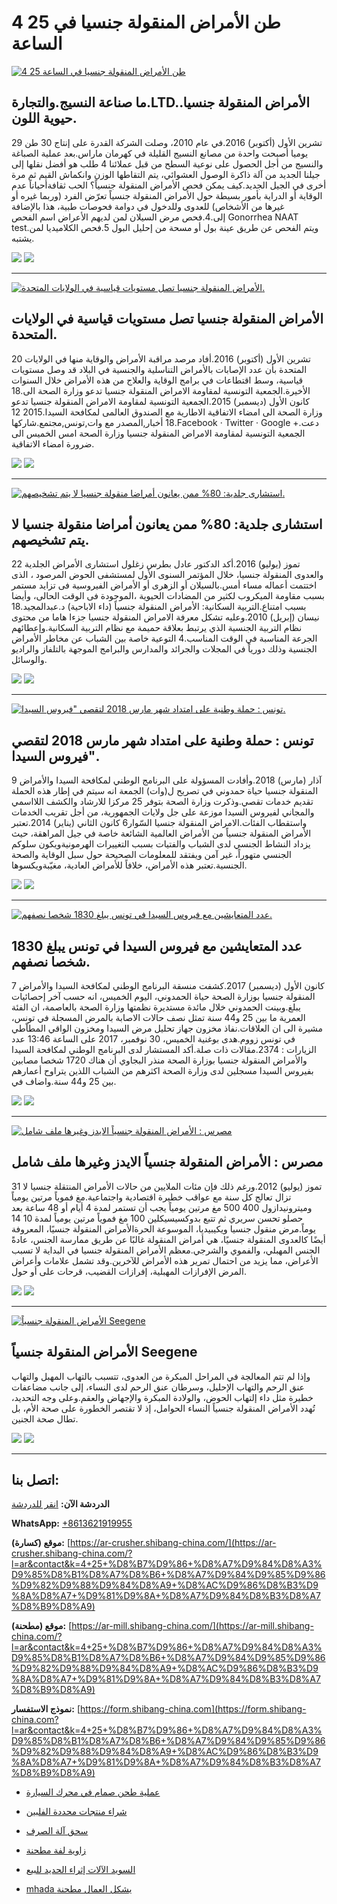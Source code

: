 # 4 25 طن الأمراض المنقولة جنسيا في الساعة

<a href="https://swt.shibang-china.com/?l=ar&img&k=4+25+%D8%B7%D9%86+%D8%A7%D9%84%D8%A3%D9%85%D8%B1%D8%A7%D8%B6+%D8%A7%D9%84%D9%85%D9%86%D9%82%D9%88%D9%84%D8%A9+%D8%AC%D9%86%D8%B3%D9%8A%D8%A7+%D9%81%D9%8A+%D8%A7%D9%84%D8%B3%D8%A7%D8%B9%D8%A9" target="_blank">![4 25 طن الأمراض المنقولة جنسيا في الساعة](http://static.shibang-china.com/all-800x300/1377.jpg)</a>

## ما صناعة النسيج.والتجارة.LTD.الأمراض المنقولة جنسيا. حيوية اللون.
29 تشرين الأول (أكتوبر) 2016.في عام 2010، وصلت الشركة القدرة على إنتاج 30 طن يوميا أصبحت واحدة من مصانع النسيج القليلة في كهرمان ماراس.بعد عملية الصباغة والنسيج من أجل الحصول على نوعية السطح من قبل عملائنا 4 طلب هو أفضل نقلها إلى جيلنا الجديد من آلة ذاكرة الوصول العشوائي، يتم التقاطها الوزن وانكماش القيم ثم مرة أخرى في الجيل الجديد.كيف يمكن فحص الأمراض المنقولة جنسياً؟ الحب ثقافةأحياناً عدم الوقاية أو الدراية بأمور بسيطة حول الأمراض المنقولة جنسياً تعرّض الفرد (وربما غيره أو غيرها من الأشخاص) للعدوى وللدخول في دوامة فحوصات طبية، هذا بالإضافة إلى.4.فحص مرض السيلان لمن لديهم الأعراض اسم الفحص Gonorrhea NAAT test.ويتم الفحص عن طريق عينة بول أو مسحة من إحليل البول 5.فحص الكلاميديا لمن يشتبه.


<a href="https://whatsapp.shibangsoft.com/WhatsApp.php" target="_blank" title="WhatsApp">![](http://static.shibang-china.com/icon/whatsapp.png)</a> <a href="https://swt.shibang-china.com/?l=ar&icon&k=4+25+%D8%B7%D9%86+%D8%A7%D9%84%D8%A3%D9%85%D8%B1%D8%A7%D8%B6+%D8%A7%D9%84%D9%85%D9%86%D9%82%D9%88%D9%84%D8%A9+%D8%AC%D9%86%D8%B3%D9%8A%D8%A7+%D9%81%D9%8A+%D8%A7%D9%84%D8%B3%D8%A7%D8%B9%D8%A9" target="_blank">![](http://static.shibang-china.com/icon/chat-ar.png)</a>

---

<a href="https://swt.shibang-china.com/?l=ar&img&k=4+25+%D8%B7%D9%86+%D8%A7%D9%84%D8%A3%D9%85%D8%B1%D8%A7%D8%B6+%D8%A7%D9%84%D9%85%D9%86%D9%82%D9%88%D9%84%D8%A9+%D8%AC%D9%86%D8%B3%D9%8A%D8%A7+%D9%81%D9%8A+%D8%A7%D9%84%D8%B3%D8%A7%D8%B9%D8%A9" target="_blank">![الأمراض المنقولة جنسيا تصل مستويات قياسية في الولايات المتحدة.](http://static.shibang-china.com/all-800x300/1271.jpg)</a>

## الأمراض المنقولة جنسيا تصل مستويات قياسية في الولايات المتحدة.
20 تشرين الأول (أكتوبر) 2016.أفاد مرصد مراقبة الأمراض والوقاية منها في الولايات المتحدة بأن عدد الإصابات بالأمراض التناسلية والجنسية في البلاد قد وصل مستويات قياسية، وسط اقتطاعات في برامج الوقاية والعلاج من هذه الأمراض خلال السنوات الأخيرة.الجمعية التونسية لمقاومة الامراض المنقولة جنسيا تدعو وزارة الصحة الى.18 كانون الأول (ديسمبر) 2015.الجمعية التونسية لمقاومة الامراض المنقولة جنسيا تدعو وزارة الصحة الى امضاء الاتفاقية الاطارية مع الصندوق العالمى لمكافحة السيدا.2015 12 18 أخبار,المصدر مع وات,تونس,مجتمع.شاركها.Facebook &middot; Twitter &middot; Google +.دعت الجمعية التونسية لمقاومة الامراض المنقولة جنسيا وزارة الصحة امس الخميس الى ضرورة امضاء الاتفاقية.


<a href="https://whatsapp.shibangsoft.com/WhatsApp.php" target="_blank" title="WhatsApp">![](http://static.shibang-china.com/icon/whatsapp.png)</a> <a href="https://swt.shibang-china.com/?l=ar&icon&k=4+25+%D8%B7%D9%86+%D8%A7%D9%84%D8%A3%D9%85%D8%B1%D8%A7%D8%B6+%D8%A7%D9%84%D9%85%D9%86%D9%82%D9%88%D9%84%D8%A9+%D8%AC%D9%86%D8%B3%D9%8A%D8%A7+%D9%81%D9%8A+%D8%A7%D9%84%D8%B3%D8%A7%D8%B9%D8%A9" target="_blank">![](http://static.shibang-china.com/icon/chat-ar.png)</a>

---

<a href="https://swt.shibang-china.com/?l=ar&img&k=4+25+%D8%B7%D9%86+%D8%A7%D9%84%D8%A3%D9%85%D8%B1%D8%A7%D8%B6+%D8%A7%D9%84%D9%85%D9%86%D9%82%D9%88%D9%84%D8%A9+%D8%AC%D9%86%D8%B3%D9%8A%D8%A7+%D9%81%D9%8A+%D8%A7%D9%84%D8%B3%D8%A7%D8%B9%D8%A9" target="_blank">![استشارى جلدية: 80% ممن يعانون أمراضا منقولة جنسيا لا يتم تشخيصهم.](http://static.shibang-china.com/all-800x300/467.jpg)</a>

## استشارى جلدية: 80% ممن يعانون أمراضا منقولة جنسيا لا يتم تشخيصهم.
22 تموز (يوليو) 2016.أكد الدكتور عادل بطرس زغلول استشارى الأمراض الجلدية والعدوى المنقولة جنسيا، خلال المؤتمر السنوى الأول لمستشفى الحوض المرصود ، الذى اختتمت أعماله مساء أمس.بالسيلان أو الزهرى أو الأمراض الفيروسية فى تزايد مستمر بسبب مقاومة الميكروب لكثير من المضادات الحيوية ،الموجودة فى الوقت الحالى، وأيضا بسبب امتناع.التربية السكانية: الأمراض المنقولة جنسياً (داء الاباحية) د.عبدالمجيد.18 نيسان (إبريل) 2010.وعليه تشكل معرفة الامراض المنقولة جنسيا جزءا هاما من محتوى نظام التربية الجنسية الذي يرتبط بعلاقة حميمة مع نظام التربية السكانية.وإعطائهم الجرعة المناسبة في الوقت المناسب.4 التوعية خاصة بين الشباب عن مخاطر الأمراض الجنسية وذلك دورياً في المجلات والجرائد والمدارس والبرامج الموجهة بالتلفاز والراديو والوسائل.


<a href="https://whatsapp.shibangsoft.com/WhatsApp.php" target="_blank" title="WhatsApp">![](http://static.shibang-china.com/icon/whatsapp.png)</a> <a href="https://swt.shibang-china.com/?l=ar&icon&k=4+25+%D8%B7%D9%86+%D8%A7%D9%84%D8%A3%D9%85%D8%B1%D8%A7%D8%B6+%D8%A7%D9%84%D9%85%D9%86%D9%82%D9%88%D9%84%D8%A9+%D8%AC%D9%86%D8%B3%D9%8A%D8%A7+%D9%81%D9%8A+%D8%A7%D9%84%D8%B3%D8%A7%D8%B9%D8%A9" target="_blank">![](http://static.shibang-china.com/icon/chat-ar.png)</a>

---

<a href="https://swt.shibang-china.com/?l=ar&img&k=4+25+%D8%B7%D9%86+%D8%A7%D9%84%D8%A3%D9%85%D8%B1%D8%A7%D8%B6+%D8%A7%D9%84%D9%85%D9%86%D9%82%D9%88%D9%84%D8%A9+%D8%AC%D9%86%D8%B3%D9%8A%D8%A7+%D9%81%D9%8A+%D8%A7%D9%84%D8%B3%D8%A7%D8%B9%D8%A9" target="_blank">![تونس : حملة وطنية على امتداد شهر مارس 2018 لتقصي &quot;فيروس السيدا.](http://static.shibang-china.com/all-800x300/630.jpg)</a>

## تونس : حملة وطنية على امتداد شهر مارس 2018 لتقصي &quot;فيروس السيدا.
9 آذار (مارس) 2018.وأفادت المسؤولة على البرنامج الوطني لمكافحة السيدا والأمراض المنقولة جنسيا حياة حمدوني في تصريح ل(وات) الجمعة انه سيتم في إطار هذه الحملة تقديم خدمات تقصي.وذكرت وزارة الصحة بتوفر 25 مركزا للارشاد والكشف اللااسمي والمجاني لفيروس السيدا موزعة على جل ولايات الجمهورية، من أجل تقريب الخدمات واستقطاب الفئات.الامراض المنقولة جنسيا السّوار6 كانون الثاني (يناير) 2014.تعتبر الأمراض المنقولة جنسياً من الأمراض العالمية الشائعة خاصة في جيل المراهقة، حيث يزداد النشاط الجنسي لدى الشباب والفتيات بسبب التغييرات الهرمونيةويكون سلوكم الجنسي متهوراً، غير آمن ويفتقد للمعلومات الصحيحة حول سبل الوقاية والصحة الجنسية.تعتبر هذه الأمراض، خلافاً للأمراض العادية، مغيّبةويكسوها.


<a href="https://whatsapp.shibangsoft.com/WhatsApp.php" target="_blank" title="WhatsApp">![](http://static.shibang-china.com/icon/whatsapp.png)</a> <a href="https://swt.shibang-china.com/?l=ar&icon&k=4+25+%D8%B7%D9%86+%D8%A7%D9%84%D8%A3%D9%85%D8%B1%D8%A7%D8%B6+%D8%A7%D9%84%D9%85%D9%86%D9%82%D9%88%D9%84%D8%A9+%D8%AC%D9%86%D8%B3%D9%8A%D8%A7+%D9%81%D9%8A+%D8%A7%D9%84%D8%B3%D8%A7%D8%B9%D8%A9" target="_blank">![](http://static.shibang-china.com/icon/chat-ar.png)</a>

---

<a href="https://swt.shibang-china.com/?l=ar&img&k=4+25+%D8%B7%D9%86+%D8%A7%D9%84%D8%A3%D9%85%D8%B1%D8%A7%D8%B6+%D8%A7%D9%84%D9%85%D9%86%D9%82%D9%88%D9%84%D8%A9+%D8%AC%D9%86%D8%B3%D9%8A%D8%A7+%D9%81%D9%8A+%D8%A7%D9%84%D8%B3%D8%A7%D8%B9%D8%A9" target="_blank">![عدد المتعايشين مع فيروس السيدا في تونس يبلغ 1830 شخصا نصفهم.](http://static.shibang-china.com/all-800x300/1473.jpg)</a>

## عدد المتعايشين مع فيروس السيدا في تونس يبلغ 1830 شخصا نصفهم.
7 كانون الأول (ديسمبر) 2017.كشفت منسقة البرنامج الوطني لمكافحة السيدا والأمراض المنقولة جنسيا بوزارة الصحة حياة الحمدوني، اليوم الخميس، انه حسب آخر إحصائيات يبلغ.وبينت الحمدوني خلال مائدة مستديرة نظمتها وزارة الصحة بالعاصمة، ان الفئة العمرية ما بين 25 و44 سنة تمثل نصف حالات الاصابة بالمرض المسجلة في تونس، مشيرة الى ان العلاقات.نفاذ مخزون جهاز تحليل مرض السيدا ومخزون الواقي المطاّطي في تونس زووم.هدى بوغنية الخميس، 30 نوفمبر، 2017 على الساعة 13:46 عدد الزيارات : 2374.مقالات ذات صلة.أكد المستشار لدى البرنامج الوطني لمكافحة السيدا والأمراض المنقولة جنسيا بوزارة الصحة منذر البجاوي أن هناك 1720 شخصا مصابين بفيروس السيدا مسجلين لدى وزارة الصحة اكثرهم من الشباب اللذين يتراوح أعمارهم بين 25 و44 سنة.واضاف في.


<a href="https://whatsapp.shibangsoft.com/WhatsApp.php" target="_blank" title="WhatsApp">![](http://static.shibang-china.com/icon/whatsapp.png)</a> <a href="https://swt.shibang-china.com/?l=ar&icon&k=4+25+%D8%B7%D9%86+%D8%A7%D9%84%D8%A3%D9%85%D8%B1%D8%A7%D8%B6+%D8%A7%D9%84%D9%85%D9%86%D9%82%D9%88%D9%84%D8%A9+%D8%AC%D9%86%D8%B3%D9%8A%D8%A7+%D9%81%D9%8A+%D8%A7%D9%84%D8%B3%D8%A7%D8%B9%D8%A9" target="_blank">![](http://static.shibang-china.com/icon/chat-ar.png)</a>

---

<a href="https://swt.shibang-china.com/?l=ar&img&k=4+25+%D8%B7%D9%86+%D8%A7%D9%84%D8%A3%D9%85%D8%B1%D8%A7%D8%B6+%D8%A7%D9%84%D9%85%D9%86%D9%82%D9%88%D9%84%D8%A9+%D8%AC%D9%86%D8%B3%D9%8A%D8%A7+%D9%81%D9%8A+%D8%A7%D9%84%D8%B3%D8%A7%D8%B9%D8%A9" target="_blank">![مصرس : الأمراض المنقولة جنسياً الايدز وغيرها ملف شامل](http://static.shibang-china.com/all-800x300/1098.jpg)</a>

## مصرس : الأمراض المنقولة جنسياً الايدز وغيرها ملف شامل
31 تموز (يوليو) 2012.ورغم ذلك فإن مئات الملايين من حالات الأمراض المنتقلة جنسيا لا تزال تعالج كل سنة مع عواقب خطيرة اقتصادية واجتماعية.مغ فموياً مرتين يومياً وميترونيدازول 400 500 مغ مرتين يومياً يجب أن تستمر لمدة 4 أيام أو 48 ساعة بعد حصلو تحسن سريري ثم تتبع بدوكسيسيكلين 100 مغ فموياً مرتين يومياً لمدة 10 14 يوماً.مرض منقول جنسيا ويكيبيديا، الموسوعة الحرةالأمراض المنقولة جنسيًا، المعروفة أيضًا كالعدوى المنقولة جنسيًا، هي أمراض المنقولة غالبًا عن طريق ممارسة الجنس، عادةً الجنس المهبلي، والفموي والشرجي.معظم الأمراض المنقولة جنسيا في البداية لا تسبب الأعراض، مما يزيد من احتمال تمرير هذه الأمراض للآخرين.وقد تشمل علامات وأعراض المرض الإفرازات المهبلية، إفرازات القضيب، قرحات على أو حول.


<a href="https://whatsapp.shibangsoft.com/WhatsApp.php" target="_blank" title="WhatsApp">![](http://static.shibang-china.com/icon/whatsapp.png)</a> <a href="https://swt.shibang-china.com/?l=ar&icon&k=4+25+%D8%B7%D9%86+%D8%A7%D9%84%D8%A3%D9%85%D8%B1%D8%A7%D8%B6+%D8%A7%D9%84%D9%85%D9%86%D9%82%D9%88%D9%84%D8%A9+%D8%AC%D9%86%D8%B3%D9%8A%D8%A7+%D9%81%D9%8A+%D8%A7%D9%84%D8%B3%D8%A7%D8%B9%D8%A9" target="_blank">![](http://static.shibang-china.com/icon/chat-ar.png)</a>

---

<a href="https://swt.shibang-china.com/?l=ar&img&k=4+25+%D8%B7%D9%86+%D8%A7%D9%84%D8%A3%D9%85%D8%B1%D8%A7%D8%B6+%D8%A7%D9%84%D9%85%D9%86%D9%82%D9%88%D9%84%D8%A9+%D8%AC%D9%86%D8%B3%D9%8A%D8%A7+%D9%81%D9%8A+%D8%A7%D9%84%D8%B3%D8%A7%D8%B9%D8%A9" target="_blank">![الأمراض المنقولة جنسياً Seegene](http://static.shibang-china.com/all-800x300/901.jpg)</a>

## الأمراض المنقولة جنسياً Seegene
وإذا لم تتم المعالجة في المراحل المبكرة من العدوى، تتسبب بالتهاب المهبل والتهاب عنق الرحم والتهاب الإحليل، وسرطان عنق الرحم لدى النساء، إلى جانب مضاعفات خطيرة مثل داء إلتهاب الحوض، والولادة المبكرة والإجهاض والعقم.وعلى وجه التحديد، تُهدد الأمراض المنقولة جنسياً النساء الحوامل، إذ لا تقتصر الخطورة على صحة الأم، بل تطال صحة الجنين.

<a href="https://whatsapp.shibangsoft.com/WhatsApp.php" target="_blank" title="WhatsApp">![](http://static.shibang-china.com/icon/whatsapp.png)</a> <a href="https://swt.shibang-china.com/?l=ar&icon&k=4+25+%D8%B7%D9%86+%D8%A7%D9%84%D8%A3%D9%85%D8%B1%D8%A7%D8%B6+%D8%A7%D9%84%D9%85%D9%86%D9%82%D9%88%D9%84%D8%A9+%D8%AC%D9%86%D8%B3%D9%8A%D8%A7+%D9%81%D9%8A+%D8%A7%D9%84%D8%B3%D8%A7%D8%B9%D8%A9" target="_blank">![](http://static.shibang-china.com/icon/chat-ar.png)</a>

---
## اتصل بنا:

**الدردشة الآن:** [انقر للدردشة](https://swt.shibang-china.com?l=ar&contact&k=4+25+%D8%B7%D9%86+%D8%A7%D9%84%D8%A3%D9%85%D8%B1%D8%A7%D8%B6+%D8%A7%D9%84%D9%85%D9%86%D9%82%D9%88%D9%84%D8%A9+%D8%AC%D9%86%D8%B3%D9%8A%D8%A7+%D9%81%D9%8A+%D8%A7%D9%84%D8%B3%D8%A7%D8%B9%D8%A9)

**WhatsApp:**  [+8613621919955](https://whatsapp.shibangsoft.com/WhatsApp.php)

**موقع (كسارة):** [https://ar-crusher.shibang-china.com/](https://ar-crusher.shibang-china.com/?l=ar&contact&k=4+25+%D8%B7%D9%86+%D8%A7%D9%84%D8%A3%D9%85%D8%B1%D8%A7%D8%B6+%D8%A7%D9%84%D9%85%D9%86%D9%82%D9%88%D9%84%D8%A9+%D8%AC%D9%86%D8%B3%D9%8A%D8%A7+%D9%81%D9%8A+%D8%A7%D9%84%D8%B3%D8%A7%D8%B9%D8%A9)

**موقع (مطحنة):** [https://ar-mill.shibang-china.com/](https://ar-mill.shibang-china.com/?l=ar&contact&k=4+25+%D8%B7%D9%86+%D8%A7%D9%84%D8%A3%D9%85%D8%B1%D8%A7%D8%B6+%D8%A7%D9%84%D9%85%D9%86%D9%82%D9%88%D9%84%D8%A9+%D8%AC%D9%86%D8%B3%D9%8A%D8%A7+%D9%81%D9%8A+%D8%A7%D9%84%D8%B3%D8%A7%D8%B9%D8%A9)

**نموذج الاستفسار:** [https://form.shibang-china.com](https://form.shibang-china.com?l=ar&contact&k=4+25+%D8%B7%D9%86+%D8%A7%D9%84%D8%A3%D9%85%D8%B1%D8%A7%D8%B6+%D8%A7%D9%84%D9%85%D9%86%D9%82%D9%88%D9%84%D8%A9+%D8%AC%D9%86%D8%B3%D9%8A%D8%A7+%D9%81%D9%8A+%D8%A7%D9%84%D8%B3%D8%A7%D8%B9%D8%A9)

* [عملية طحن صمام في محرك السيارة](../26/%D8%B9%D9%85%D9%84%D9%8A%D8%A9%20%D8%B7%D8%AD%D9%86%20%D8%B5%D9%85%D8%A7%D9%85%20%D9%81%D9%8A%20%D9%85%D8%AD%D8%B1%D9%83%20%D8%A7%D9%84%D8%B3%D9%8A%D8%A7%D8%B1%D8%A9.md)

* [شراء منتجات محددة الفلبين](../30/%D8%B4%D8%B1%D8%A7%D8%A1%20%D9%85%D9%86%D8%AA%D8%AC%D8%A7%D8%AA%20%D9%85%D8%AD%D8%AF%D8%AF%D8%A9%20%D8%A7%D9%84%D9%81%D9%84%D8%A8%D9%8A%D9%86.md)

* [سحق آلة الصرف](../30/%D8%B3%D8%AD%D9%82%20%D8%A2%D9%84%D8%A9%20%D8%A7%D9%84%D8%B5%D8%B1%D9%81.md)

* [زاوية لفة مطحنة](../29/%D8%B2%D8%A7%D9%88%D9%8A%D8%A9%20%D9%84%D9%81%D8%A9%20%D9%85%D8%B7%D8%AD%D9%86%D8%A9.md)

* [السويد الآلات إثراء الحديد للبيع](../27/%D8%A7%D9%84%D8%B3%D9%88%D9%8A%D8%AF%20%D8%A7%D9%84%D8%A2%D9%84%D8%A7%D8%AA%20%D8%A5%D8%AB%D8%B1%D8%A7%D8%A1%20%D8%A7%D9%84%D8%AD%D8%AF%D9%8A%D8%AF%20%D9%84%D9%84%D8%A8%D9%8A%D8%B9.md)

* [mhada يشكل العمال مطحنة](../28/mhada%20%D9%8A%D8%B4%D9%83%D9%84%20%D8%A7%D9%84%D8%B9%D9%85%D8%A7%D9%84%20%D9%85%D8%B7%D8%AD%D9%86%D8%A9.md)